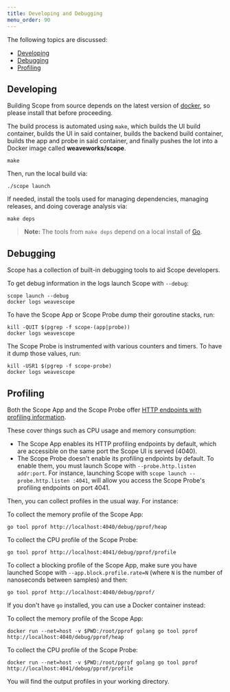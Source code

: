 ```yaml
---
title: Developing and Debugging
menu_order: 90
---
```


The following topics are discussed:

 * [Developing](#developing)
 * [Debugging](#debugging)
 * [Profiling](#profiling)


## <a name="developing"></a>Developing

Building Scope from source depends on the latest version of [docker](https://www.docker.com/), so please install that before proceeding.

The build process is automated using `make`, which builds the UI build container, builds the UI in said container, builds the backend build container, builds the app and probe in said container, and finally pushes the lot into a Docker image called **weaveworks/scope**.

    make

Then, run the local build via:

    ./scope launch

If needed, install the tools used for managing dependencies, managing releases, and doing coverage analysis via:

    make deps


>**Note:** The tools from `make deps` depend on a local install of
[Go](https://golang.org).

## <a name="debugging"></a>Debugging

Scope has a collection of built-in debugging tools to aid Scope developers.


To get debug information in the logs launch Scope with `--debug`:

    scope launch --debug
    docker logs weavescope


To have the Scope App or Scope Probe dump their goroutine stacks, run:

    kill -QUIT $(pgrep -f scope-(app|probe))
    docker logs weavescope


The Scope Probe is instrumented with various counters and timers. To have it dump those values, run:


    kill -USR1 $(pgrep -f scope-probe)
    docker logs weavescope

## <a name="profiling"></a>Profiling

Both the Scope App and the Scope Probe offer [HTTP endpoints with profiling information](https://golang.org/pkg/net/http/pprof/).

These cover things such as CPU usage and memory consumption:

  * The Scope App enables its HTTP profiling endpoints by default, which are accessible on the same port the Scope UI is served (4040).
  * The Scope Probe doesn't enable its profiling endpoints by default. To enable them, you must launch Scope with `--probe.http.listen addr:port`. For instance, launching Scope with `scope launch --probe.http.listen :4041`, will allow you access the Scope Probe's profiling endpoints on port 4041.

Then, you can collect profiles in the usual way. For instance:

To collect the memory profile of the Scope App:

    go tool pprof http://localhost:4040/debug/pprof/heap

To collect the CPU profile of the Scope Probe:

    go tool pprof http://localhost:4041/debug/pprof/profile

To collect a blocking profile of the Scope App, make sure you have launched
Scope with `--app.block.profile.rate=N` (where `N` is the number of
nanoseconds between samples) and then:

    go tool pprof http://localhost:4040/debug/pprof/

If you don't have `go` installed, you can use a Docker container instead:

To collect the memory profile of the Scope App:

    docker run --net=host -v $PWD:/root/pprof golang go tool pprof http://localhost:4040/debug/pprof/heap

To collect the CPU profile of the Scope Probe:

    docker run --net=host -v $PWD:/root/pprof golang go tool pprof http://localhost:4041/debug/pprof/profile

You will find the output profiles in your working directory.
